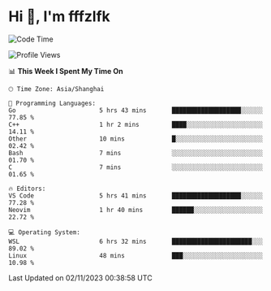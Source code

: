 # Hi 👋, I'm fffzlfk

<!--START_SECTION:waka-->
![Code Time](http://img.shields.io/badge/Code%20Time-538%20hrs%2027%20mins-blue)

![Profile Views](http://img.shields.io/badge/Profile%20Views-0-blue)

📊 **This Week I Spent My Time On** 

```text
🕑︎ Time Zone: Asia/Shanghai

💬 Programming Languages: 
Go                       5 hrs 43 mins       ███████████████████░░░░░░   77.85 % 
C++                      1 hr 2 mins         ████░░░░░░░░░░░░░░░░░░░░░   14.11 % 
Other                    10 mins             █░░░░░░░░░░░░░░░░░░░░░░░░   02.42 % 
Bash                     7 mins              ░░░░░░░░░░░░░░░░░░░░░░░░░   01.70 % 
C                        7 mins              ░░░░░░░░░░░░░░░░░░░░░░░░░   01.65 % 

🔥 Editors: 
VS Code                  5 hrs 41 mins       ███████████████████░░░░░░   77.28 % 
Neovim                   1 hr 40 mins        ██████░░░░░░░░░░░░░░░░░░░   22.72 % 

💻 Operating System: 
WSL                      6 hrs 32 mins       ██████████████████████░░░   89.02 % 
Linux                    48 mins             ███░░░░░░░░░░░░░░░░░░░░░░   10.98 % 
```


 Last Updated on 02/11/2023 00:38:58 UTC
<!--END_SECTION:waka-->
